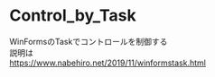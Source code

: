 # Control_by_Task
WinFormsのTaskでコントロールを制御する  
説明は  
https://www.nabehiro.net/2019/11/winformstask.html
